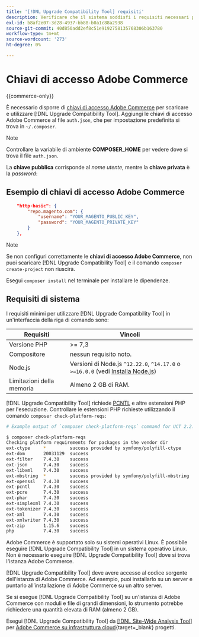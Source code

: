 ```yaml
---
title: '[!DNL Upgrade Compatibility Tool] requisiti'
description: Verificare che il sistema soddisfi i requisiti necessari per eseguire  [!DNL Upgrade Compatibility Tool]  in un'interfaccia della riga di comando per il progetto Adobe Commerce.
exl-id: b8af2e07-3d28-4937-bb88-b0a1c88a2938
source-git-commit: 40d850add2ef8c51e9192758135768306b163780
workflow-type: tm+mt
source-wordcount: '273'
ht-degree: 0%

---
```


# Chiavi di accesso Adobe Commerce

{{commerce-only}}

È necessario disporre di [chiavi di accesso Adobe Commerce](https://developer.adobe.com/commerce/marketplace/guides/sellers/profile-information/#access-keys) per scaricare e utilizzare [!DNL Upgrade Compatibility Tool]. Aggiungi le chiavi di accesso Adobe Commerce al file `auth.json`, che per impostazione predefinita si trova in `~/.composer`.

>[!NOTE]
>
>Controllare la variabile di ambiente **COMPOSER_HOME** per vedere dove si trova il file `auth.json`.

La **chiave pubblica** corrisponde al _nome utente_, mentre la **chiave privata** è la _password_:

## Esempio di chiavi di accesso Adobe Commerce

```json
    "http-basic": {
        "repo.magento.com": {
            "username": "YOUR_MAGENTO_PUBLIC_KEY",
            "password": "YOUR_MAGENTO_PRIVATE_KEY"
        }
    },
```

>[!NOTE]
>
> Se non configuri correttamente le **chiavi di accesso Adobe Commerce**, non puoi scaricare [!DNL Upgrade Compatibility Tool] e il comando `composer create-project` non riuscirà.

Esegui `composer install` nel terminale per installare le dipendenze.

## Requisiti di sistema

I requisiti minimi per utilizzare [!DNL Upgrade Compatibility Tool] in un&#39;interfaccia della riga di comando sono:

| **Requisiti** | **Vincoli** |
|----------------|-----------------|
| Versione PHP | >= 7,3 |
| Compositore | nessun requisito noto. |
| Node.js | Versioni di Node.js `^12.22.0`, `^14.17.0` o `>=16.0.0` (vedi [Installa Node.js](https://nodejs.org/en/learn/getting-started/how-to-install-nodejs)) |
| Limitazioni della memoria | Almeno 2 GB di RAM. |

[!DNL Upgrade Compatibility Tool] richiede [PCNTL](https://www.php.net/manual/en/book.pcntl.php) e altre estensioni PHP per l&#39;esecuzione. Controllare le estensioni PHP richieste utilizzando il comando `composer check-platform-reqs`:

```bash
# Example output of `composer check-platform-reqs` command for UCT 2.2.6 and PHP 7.4:

$ composer check-platform-reqs
Checking platform requirements for packages in the vendor dir
ext-ctype     *         success provided by symfony/polyfill-ctype
ext-dom       20031129  success
ext-filter    7.4.30    success
ext-json      7.4.30    success
ext-libxml    7.4.30    success
ext-mbstring  *         success provided by symfony/polyfill-mbstring
ext-openssl   7.4.30    success
ext-pcntl     7.4.30    success
ext-pcre      7.4.30    success
ext-phar      7.4.30    success
ext-simplexml 7.4.30    success
ext-tokenizer 7.4.30    success
ext-xml       7.4.30    success
ext-xmlwriter 7.4.30    success
ext-zip       1.15.6    success
php           7.4.30    success
```

Adobe Commerce è supportato solo su sistemi operativi Linux. È possibile eseguire [!DNL Upgrade Compatibility Tool] in un sistema operativo Linux. Non è necessario eseguire [!DNL Upgrade Compatibility Tool] dove si trova l&#39;istanza Adobe Commerce.

[!DNL Upgrade Compatibility Tool] deve avere accesso al codice sorgente dell&#39;istanza di Adobe Commerce. Ad esempio, puoi installarlo su un server e puntarlo all’installazione di Adobe Commerce su un altro server.

Se si esegue [!DNL Upgrade Compatibility Tool] su un&#39;istanza di Adobe Commerce con moduli e file di grandi dimensioni, lo strumento potrebbe richiedere una quantità elevata di RAM (almeno 2 GB).

Esegui [!DNL Upgrade Compatibility Tool] da [[!DNL Site-Wide Analysis Tool]](https://experienceleague.adobe.com/docs/commerce-operations/upgrade-guide/upgrade-compatibility-tool/use-upgrade-compatibility-tool/integrate-analysis-tool.html?lang=it) per [Adobe Commerce su infrastruttura cloud](https://experienceleague.adobe.com/docs/commerce-cloud-service/user-guide/project/overview.html?lang=it){target=_blank} progetti.
